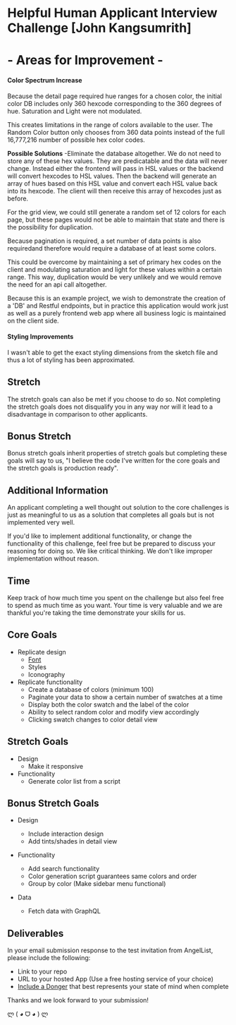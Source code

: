 # Helpful Human Applicant Interview Challenge [John Kangsumrith]

# - Areas for Improvement -

#### Color Spectrum Increase 
Because the detail page required hue ranges for a chosen color, the initial color DB includes only 360 hexcode corresponding to the 360 degrees of hue. Saturation and Light were not modulated. 

This creates limitations in the range of colors available to the user. The Random Color button only chooses from 360 data points instead of the full 16,777,216 number of possible hex color codes. 

**Possible Solutions**
-Eliminate the database altogether. 
We do not need to store any of these hex values. They are predicatable and the data will never change. 
Instead either the frontend will pass in HSL values or the backend will convert hexcodes to HSL values. Then the backend will generate an array of hues based on this HSL value and convert each HSL value back into its hexcode. The client will then receive this array of hexcodes just as before. 

For the grid view, we could still generate a random set of 12 colors for each page, but these pages would not be able to maintain that state and there is the possibility for duplication. 

Because pagination is required, a set number of data points is also requiredand therefore would require a database of at least some colors. 

This could be overcome by maintaining a set of primary hex codes on the client and modulating saturation and light for these values within a certain range. This way, duplication would be very unlikely and we would remove the need for an api call altogether. 

Because this is an example project, we wish to demonstrate the creation of a 'DB' and Restful endpoints, but in practice this application would work just as well as a purely frontend web app where all business logic is maintained on the client side. 


#### Styling Improvements

I wasn't able to get the exact styling dimensions from the sketch file and thus a lot of styling has been approximated. 




## Stretch
The stretch goals can also be met if you choose to do so. Not completing the stretch goals does not disqualify you in any way nor will it lead to a disadvantage in comparison to other applicants.

## Bonus Stretch
Bonus stretch goals inherit properties of stretch goals but completing these goals will say to us, "I believe the code I've written for the core goals and the stretch goals is production ready".

## Additional Information
An applicant completing a well thought out solution to the core challenges is just as meaningful to us as a solution that completes all goals but is not implemented very well.

If you'd like to implement additional functionality, or change the functionality of this challenge, feel free but be prepared to discuss your reasoning for doing so. We like critical thinking. We don't like improper implementation without reason.

## Time
Keep track of how much time you spent on the challenge but also feel free to spend as much time as you want. Your time is very valuable and we are thankful you're taking the time demonstrate your skills for us.


## Core Goals
- Replicate design
  - [Font](./FONT.md)
  - Styles
  - Iconography
- Replicate functionality
  - Create a database of colors (minimum 100)
  - Paginate your data to show a certain number of swatches at a time
  - Display both the color swatch and the label of the color
  - Ability to select random color and modify view accordingly
  - Clicking swatch changes to color detail view

## Stretch Goals
- Design
  - Make it responsive
- Functionality
  - Generate color list from a script

## Bonus Stretch Goals
- Design
  - Include interaction design
  - Add tints/shades in detail view

- Functionality
  - Add search functionality
  - Color generation script guarantees same colors and order
  - Group by color (Make sidebar menu functional)

- Data
  - Fetch data with GraphQL


## Deliverables
In your email submission response to the test invitation from AngelList, please include the following:
- Link to your repo
- URL to your hosted App (Use a free hosting service of your choice)
- [Include a Donger](http://dongerlist.com/) that best represents your state of mind when complete

Thanks and we look forward to your submission!

ლ ( ◕  ᗜ  ◕ ) ლ
